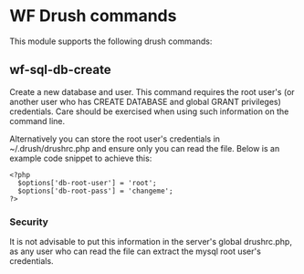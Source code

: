 # WF Drush commands

This module supports the following drush commands:

## wf-sql-db-create
Create a new database and user.  This command requires the root user's (or another user who has CREATE DATABASE and global GRANT privileges) credentials.  Care should be exercised when using such information on the command line.

Alternatively you can store the root user's credentials in ~/.drush/drushrc.php and ensure only you can read the file.  Below is an example code snippet to achieve this:

    <?php
      $options['db-root-user'] = 'root';
      $options['db-root-pass'] = 'changeme';
    ?>

### Security
It is not advisable to put this information in the server's global drushrc.php, as any user who can read the file can extract the mysql root user's credentials.
